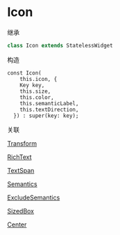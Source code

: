 # Icon

继承
``` dart
class Icon extends StatelessWidget
```
构造
```
const Icon(
    this.icon, {
    Key key,
    this.size,
    this.color,
    this.semanticLabel,
    this.textDirection,
  }) : super(key: key);
```

关联

[Transform](./Transform.html)

[RichText](./RichText.html)

[TextSpan](./TextSpan.html)

[Semantics](./Semantics.html)

[ExcludeSemantics](./ExcludeSemantics.html)

[SizedBox](./SizedBox.html)

[Center](./Align.html)